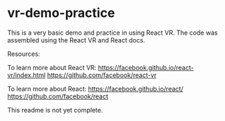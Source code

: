 # vr-demo-practice

This is a very basic demo and practice in using React VR. The code was assembled using the React VR and React docs.

Resources:

To learn more about React VR:
https://facebook.github.io/react-vr/index.html
https://github.com/facebook/react-vr

To learn more about React:
https://facebook.github.io/react/
https://github.com/facebook/react

This readme is not yet complete.
